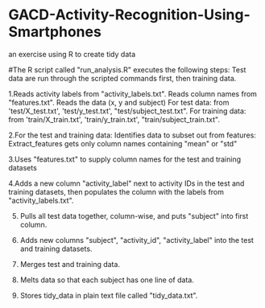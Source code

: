 # GACD-Activity-Recognition-Using-Smartphones
an exercise using R to create tidy data


#The R script called "run_analysis.R" executes the following steps: 
Test data are run through the scripted commands first, then training data.

1.Reads activity labels from "activity_labels.txt". Reads column names from "features.txt". Reads the data (x, y and subject) 
  For test data: from 'test/X_test.txt', 'test/y_test.txt', "test/subject_test.txt". 
  For training data: from 'train/X_train.txt', 'train/y_train.txt', "train/subject_train.txt".

2.For the test and training data: Identifies data to subset out from features: Extract_features gets only column names containing "mean" or "std" 

3.Uses "features.txt" to supply column names for the test and training datasets 

4.Adds a new column "activity_label" next to activity IDs in the test and training datasets, then populates the column with the labels from "activity_labels.txt".

5. Pulls all test data together, column-wise, and puts "subject" into first column. 

6. Adds new columns "subject", "activity_id", "activity_label" into the test and training datasets.

7. Merges test and training data.

8. Melts data so that each subject has one line of data.

9. Stores tidy_data in plain text file called "tidy_data.txt".
